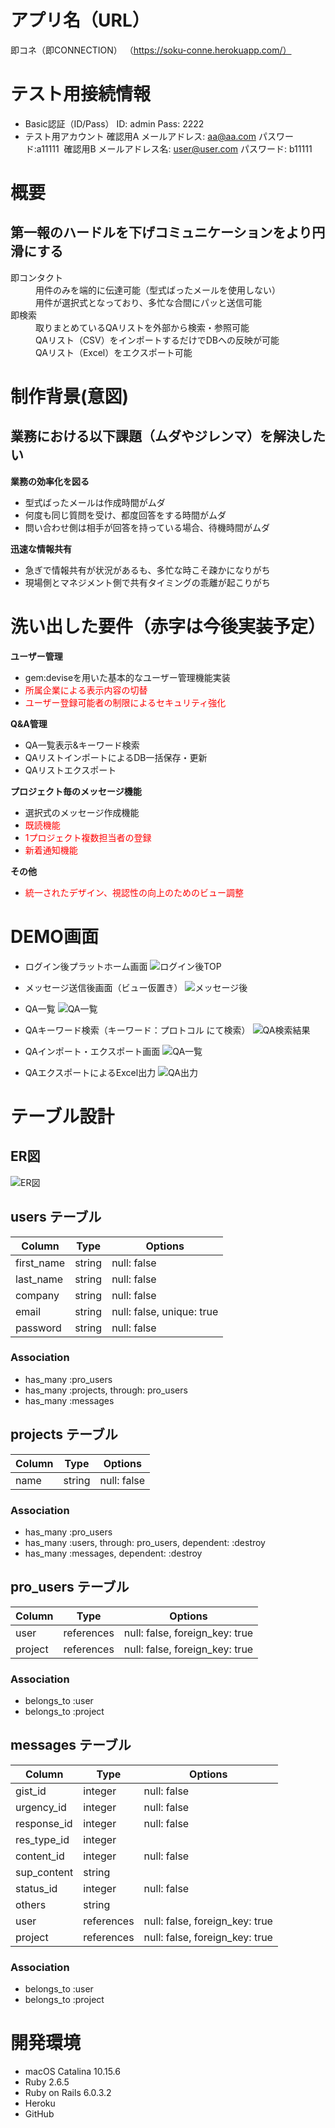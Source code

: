 # アプリ名（URL）
即コネ（即CONNECTION）
（https://soku-conne.herokuapp.com/）

# テスト用接続情報
- Basic認証（ID/Pass）
  ID: admin
  Pass: 2222
- テスト用アカウント
  確認用A
  メールアドレス: aa@aa.com
  パスワード:a11111 
  確認用B
  メールアドレス名: user@user.com
  パスワード: b11111

# 概要
## 第一報のハードルを下げコミュニケーションをより円滑にする
<dl>
  <dt>即コンタクト</dt>
  <dd>用件のみを端的に伝達可能（型式ばったメールを使用しない）</dd>
  <dd>用件が選択式となっており、多忙な合間にパッと送信可能</dd>
  <dt>即検索</dt>
  <dd>取りまとめているQAリストを外部から検索・参照可能</dd>
  <dd>QAリスト（CSV）をインポートするだけでDBへの反映が可能</dd>
  <dd>QAリスト（Excel）をエクスポート可能</dd>
</dl>

# 制作背景(意図)
## 業務における以下課題（ムダやジレンマ）を解決したい
**業務の効率化を図る**
- 型式ばったメールは作成時間がムダ
- 何度も同じ質問を受け、都度回答をする時間がムダ
- 問い合わせ側は相手が回答を持っている場合、待機時間がムダ

**迅速な情報共有**
- 急ぎで情報共有が状況があるも、多忙な時こそ疎かになりがち
- 現場側とマネジメント側で共有タイミングの乖離が起こりがち

# 洗い出した要件（赤字は今後実装予定）
**ユーザー管理**
- gem:deviseを用いた基本的なユーザー管理機能実装
- <span style="color: red;">所属企業による表示内容の切替</span>
- <span style="color: red;">ユーザー登録可能者の制限によるセキュリティ強化</span>

**Q&A管理**
- QA一覧表示&キーワード検索
- QAリストインポートによるDB一括保存・更新
- QAリストエクスポート

**プロジェクト毎のメッセージ機能**
- 選択式のメッセージ作成機能
- <span style="color: red;">既読機能</span>
- <span style="color: red;">1プロジェクト複数担当者の登録</span>
- <span style="color: red;">新着通知機能</span>

**その他**
- <span style="color: red;">統一されたデザイン、視認性の向上のためのビュー調整</span>

# DEMO画面
- ログイン後プラットホーム画面
![ログイン後TOP](app/assets/image/top_after_login.png)

- メッセージ送信後画面（ビュー仮置き）
![メッセージ後](app/assets/image/tproject_message.png)

- QA一覧
![QA一覧](app/assets/image/QA_index.png)

- QAキーワード検索（キーワード：プロトコル にて検索）
![QA検索結果](app/assets/image/QA_search_results.png)

- QAインポート・エクスポート画面
![QA一覧](app/assets/image/QA_import_export_scr.png)

- QAエクスポートによるExcel出力
![QA出力](app/assets/image/QA_export_result.png)

# テーブル設計

## ER図
![ER図](app/assets/image/soku_conne_ER.png)

## users テーブル

| Column     | Type   | Options                   |
| ---------- | ------ | ------------------------- |
| first_name | string | null: false               |
| last_name  | string | null: false               |
| company    | string | null: false               |
| email      | string | null: false, unique: true |
| password   | string | null: false               |

### Association

- has_many :pro_users
- has_many :projects, through: pro_users
- has_many :messages

## projects テーブル

| Column | Type   | Options     |
| ------ | ------ | ----------- |
| name   | string | null: false |

### Association

- has_many :pro_users
- has_many :users, through: pro_users, dependent: :destroy
- has_many :messages, dependent: :destroy

## pro_users テーブル

| Column  | Type       | Options                        |
| ------- | ---------- | ------------------------------ |
| user    | references | null: false, foreign_key: true |
| project | references | null: false, foreign_key: true |

### Association

- belongs_to :user
- belongs_to :project

## messages テーブル

| Column      | Type       | Options                        |
| ----------- | ---------- | ------------------------------ |
| gist_id     | integer    | null: false                    |
| urgency_id  | integer    | null: false                    |
| response_id | integer    | null: false                    |
| res_type_id | integer    |                                |
| content_id  | integer    | null: false                    |
| sup_content | string     |                                |
| status_id   | integer    | null: false                    |
| others      | string     |                                |
| user        | references | null: false, foreign_key: true |
| project     | references | null: false, foreign_key: true |

### Association

- belongs_to :user
- belongs_to :project

# 開発環境
- macOS Catalina 10.15.6
- Ruby 2.6.5
- Ruby on Rails 6.0.3.2
- Heroku
- GitHub